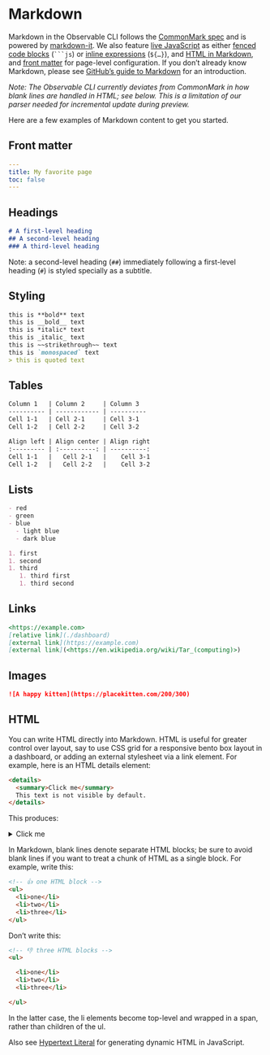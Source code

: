# Markdown

Markdown in the Observable CLI follows the [CommonMark spec](https://spec.commonmark.org/) and is powered by [markdown-it](https://github.com/markdown-it/markdown-it).  We also feature [live JavaScript](./javascript) as either [fenced code blocks](./javascript#fenced-code-blocks) (<code>```js</code>) or [inline expressions](./javascript#inline-expressions) (<code>$\{…}</code>), and [HTML in Markdown](#html), and [front matter](#front-matter) for page-level configuration. If you don’t already know Markdown, please see [GitHub’s guide to Markdown](https://docs.github.com/en/get-started/writing-on-github/getting-started-with-writing-and-formatting-on-github/basic-writing-and-formatting-syntax) for an introduction.

_Note: The Observable CLI currently deviates from CommonMark in how blank lines are handled in HTML; see below. This is a limitation of our parser needed for incremental update during preview._

Here are a few examples of Markdown content to get you started.

## Front matter

```yaml
---
title: My favorite page
toc: false
---
```

## Headings

```md
# A first-level heading
## A second-level heading
### A third-level heading
```

Note: a second-level heading (`##`) immediately following a first-level heading (`#`) is styled specially as a subtitle.

## Styling

```md
this is **bold** text
this is __bold__ text
this is *italic* text
this is _italic_ text
this is ~~strikethrough~~ text
this is `monospaced` text
> this is quoted text
```

## Tables

```md
Column 1   | Column 2     | Column 3
---------- | ------------ | ----------
Cell 1-1   | Cell 2-1     | Cell 3-1
Cell 1-2   | Cell 2-2     | Cell 3-2
```

```md
Align left | Align center | Align right
:--------- | :----------: | ----------:
Cell 1-1   |   Cell 2-1   |    Cell 3-1
Cell 1-2   |   Cell 2-2   |    Cell 3-2
```

## Lists

```md
- red
- green
- blue
  - light blue
  - dark blue
```

```md
1. first
1. second
1. third
   1. third first
   1. third second
```

## Links

```md
<https://example.com>
[relative link](./dashboard)
[external link](https://example.com)
[external link](<https://en.wikipedia.org/wiki/Tar_(computing)>)
```

## Images

```md
![A happy kitten](https://placekitten.com/200/300)
```

## HTML

You can write HTML directly into Markdown. HTML is useful for greater control over layout, say to use CSS grid for a responsive bento box layout in a dashboard, or adding an external stylesheet via a link element. For example, here is an HTML details element:

````html run=false
<details>
  <summary>Click me</summary>
  This text is not visible by default.
</details>
````

This produces:

<details>
  <summary>Click me</summary>
  This text is not visible by default.
</details>

In Markdown, blank lines denote separate HTML blocks; be sure to avoid blank lines if you want to treat a chunk of HTML as a single block. For example, write this:

```md
<!-- 👍 one HTML block -->
<ul>
  <li>one</li>
  <li>two</li>
  <li>three</li>
</ul>
```

Don’t write this:

```md
<!-- 👎 three HTML blocks -->
<ul>

  <li>one</li>
  <li>two</li>
  <li>three</li>

</ul>
```

In the latter case, the li elements become top-level and wrapped in a span, rather than children of the ul.

Also see [Hypertext Literal](./lib/htl) for generating dynamic HTML in JavaScript.
